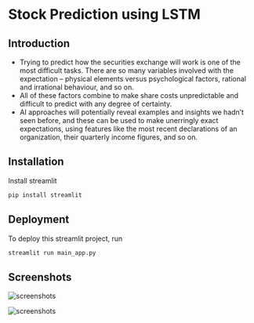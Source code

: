 # Stock Prediction using LSTM
##  Introduction
* Trying to predict how the securities exchange will work is one of the most difficult tasks. There are so many variables involved with the expectation – physical elements versus psychological factors, rational and irrational behaviour, and so on.
* All of these factors combine to make share costs unpredictable and difficult to predict with any degree of certainty.
* AI approaches will potentially reveal examples and insights we hadn’t seen before, and these can be used to make unerringly exact expectations, using features like the most recent declarations of an organization, their quarterly income figures, and so on.

## Installation

Install streamlit 

```bash
pip install streamlit
```
    
## Deployment

To deploy this streamlit project, run

```bash
streamlit run main_app.py
```


## Screenshots

![screenshots](https://user-images.githubusercontent.com/79044809/202425272-db949c97-5b82-4d8c-9ee8-d759413d0159.png)

![screenshots](https://user-images.githubusercontent.com/79044809/202425403-b71a6edf-13e8-4e39-810f-26856f0b4779.png)

